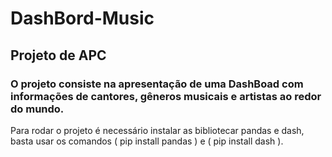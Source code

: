 # DashBord-Music
## Projeto de APC

### O projeto consiste na apresentação de uma DashBoad com informações de cantores, gêneros musicais e artistas ao redor do mundo.
Para rodar o projeto é necessário instalar as bibliotecar pandas e dash, basta usar os comandos ( pip install pandas ) e ( pip install dash ).
